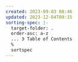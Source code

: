 ```yaml
---
created: 2023-09-03 08:46
updated: 2023-12-04T09:15
sorting-spec: |-
  target-folder: .
  order-asc: a-z
  ... ∋ Table of Contents
  %
  sortspec
---
```

